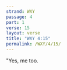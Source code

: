 ```yaml
---
strand: WXY
passage: 4
part: 1
verse: 15
layout: verse
title: "WXY 4:15"
permalink: /WXY/4/15/
---
```

"Yes, me too.
